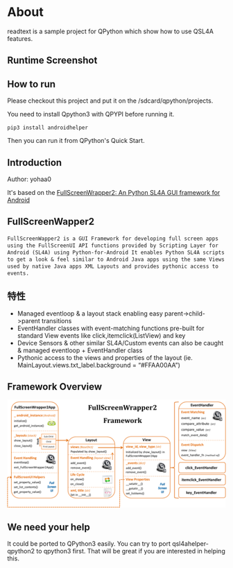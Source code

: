 # About

readtext is a sample project for QPython which show how to use QSL4A features.


## Runtime Screenshot


## How to run

Please checkout this project and put it on the /sdcard/qpython/projects.

You need to install Qpython3 with QPYPI before running it.

```
pip3 install androidhelper

```

Then you can run it from QPython's Quick Start.


## Introduction

Author: yohaa0

It's based on the [FullScreenWrapper2: An Python SL4A GUI framework for Android](http://srinathh.github.io/opensource/fullscreenwrapper/)

## FullScreenWapper2
    FullScreenWapper2 is a GUI Framework for developing full screen apps using the FullScreenUI API functions provided by Scripting Layer for Android (SL4A) using Python-for-Android It enables Python SL4A scripts to get a look & feel similar to Android Java apps using the same Views used by native Java apps XML Layouts and provides pythonic access to events.

## 特性

* Managed eventloop & a layout stack enabling easy parent->child->parent transitions
* EventHandler classes with event-matching functions pre-built for standard View events like click,itemclick(ListView) and key
* Device Sensors & other similar SL4A/Custom events can also be caught & managed eventloop + EventHandler class
* Pythonic access to the views and properties of the layout (ie. MainLayout.views.txt_label.background = “#FFAA00AA”)

## Framework Overview
![Framework Overview](fullscreenwrapper2.png)


## We need your help
It could be ported to QPython3 easily. You can try to port qsl4ahelper-qpython2 to qpython3 first. That will be great if you are interested in helping this.
